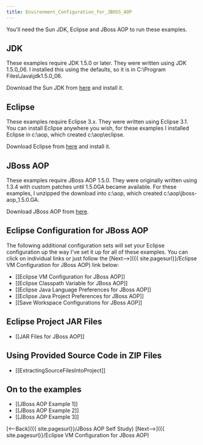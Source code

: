```yaml
---
title: Environment_Configuration_for_JBOSS_AOP
---
```

You'll need the Sun JDK, Eclipse and JBoss AOP to run these examples.

## JDK
These examples require JDK 1.5.0 or later. They were written using JDK 1.5.0_06. I installed this using the defaults, so it is in C:\Program Files\Java\jdk1.5.0_06.

Download the Sun JDK from [here](http://java.sun.com/j2se/1.5.0/download.jsp) and install it.

## Eclipse
These examples require Eclipse 3.x. They were written using Eclipse 3.1. You can install Eclipse anywhere you wish, for these examples I installed Eclipse in c:\aop, which created c:\aop\eclipse.

Download Eclipse from [here](http://www.eclipse.org/downloads/) and install it.

## JBoss AOP
These examples require JBoss AOP 1.5.0. They were originally written using 1.3.4 with custom patches until 1.5.0GA became available. For these examples, I unzipped the download into c:\aop, which created c:\aop\jboss-aop_1.5.0.GA.

Download JBoss AOP from [here](http://www.jboss.com/products/list/downloads#aop).

## Eclipse Configuration for JBoss AOP
The following additional configuration sets will set your Eclipse configuration up the way I've set it up for all of these examples. You can click on individual links or just follow the [Next-->]({{ site.pagesurl}}/Eclipse VM Configuration for JBoss AOP) link below:
* [[Eclipse VM Configuration for JBoss AOP]]
* [[Eclipse Classpath Variable for JBoss AOP]]
* [[Eclipse Java Language Preferences for JBoss AOP]]
* [[Eclipse Java Project Preferences for JBoss AOP]]
* [[Save Workspace Configurations for JBoss AOP]]

## Eclipse Project JAR Files
* [[JAR Files for JBoss AOP]]

## Using Provided Source Code in ZIP Files
* [[ExtractingSourceFilesIntoProject]]

## On to the examples
* [[JBoss AOP Example 1]]
* [[JBoss AOP Example 2]]
* [[JBoss AOP Example 3]]

[<--Back]({{ site.pagesurl}}/JBoss AOP Self Study) [Next-->]({{ site.pagesurl}}/Eclipse VM Configuration for JBoss AOP)